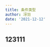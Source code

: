 ```yaml
---
title: 条件类型
author: 冴羽
date: '2021-12-12'
---
```


## 123111
<test-1 text="sd"></test-1>
<Badge text="演示"/>
